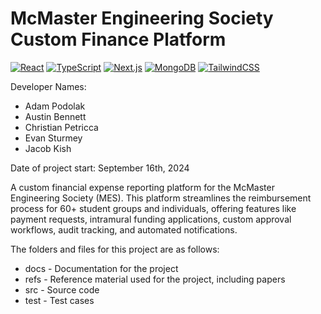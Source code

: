 # McMaster Engineering Society Custom Finance Platform

[![React](https://img.shields.io/badge/React-%2320232a.svg?logo=react&logoColor=%2361DAFB)](#)
[![TypeScript](https://img.shields.io/badge/TypeScript-3178C6?logo=typescript&logoColor=fff)](#) 
[![Next.js](https://img.shields.io/badge/Next.js-black?logo=next.js&logoColor=white)](#) 
[![MongoDB](https://img.shields.io/badge/MongoDB-%234ea94b.svg?logo=mongodb&logoColor=white)](#) 
[![TailwindCSS](https://img.shields.io/badge/Tailwind%20CSS-%2338B2AC.svg?logo=tailwind-css&logoColor=white)](#)


Developer Names:
- Adam Podolak
- Austin Bennett
- Christian Petricca
- Evan Sturmey
- Jacob Kish

Date of project start: September 16th, 2024

A custom financial expense reporting platform for the McMaster Engineering Society (MES). This platform streamlines the reimbursement process for 60+ student groups and individuals, offering features like payment requests, intramural funding applications, custom approval workflows, audit tracking, and automated notifications.

The folders and files for this project are as follows:
- docs - Documentation for the project
- refs - Reference material used for the project, including papers
- src - Source code
- test - Test cases
